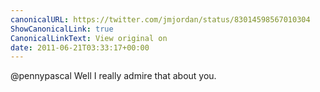 ```yaml
---
canonicalURL: https://twitter.com/jmjordan/status/83014598567010304
ShowCanonicalLink: true
CanonicalLinkText: View original on
date: 2011-06-21T03:33:17+00:00
---
```

@pennypascal Well I really admire that about you.